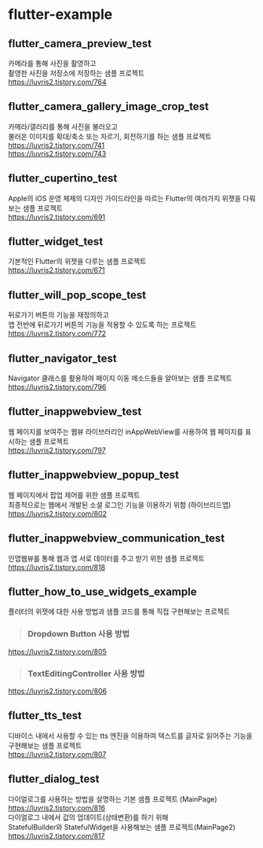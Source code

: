 # flutter-example

## flutter_camera_preview_test
카메라를 통해 사진을 촬영하고  
촬영한 사진을 저장소에 저장하는 샘플 프로젝트  
https://luvris2.tistory.com/764

## flutter_camera_gallery_image_crop_test
카메라/갤러리를 통해 사진을 불러오고  
불러온 이미지를 확대/축소 또는 자르기, 회전하기를 하는 샘플 프로젝트  
https://luvris2.tistory.com/741  
https://luvris2.tistory.com/743  

## flutter_cupertino_test
Apple의 iOS 운영 체제의 디자인 가이드라인을 따르는 Flutter의 여러가지 위젯을 다뤄보는 샘플 프로젝트  
https://luvris2.tistory.com/691  

## flutter_widget_test
기본적인 Flutter의 위젯을 다루는 샘플 프로젝트  
https://luvris2.tistory.com/671  

## flutter_will_pop_scope_test
뒤로가기 버튼의 기능을 재정의하고  
앱 전반에 뒤로가기 버튼의 기능을 적용할 수 있도록 하는 프로젝트  
https://luvris2.tistory.com/772  

## flutter_navigator_test
Navigator 클래스를 활용하여 페이지 이동 메소드들을 알아보는 샘플 프로젝트  
https://luvris2.tistory.com/796  

## flutter_inappwebview_test
웹 페이지를 보여주는 웹뷰 라이브러리인 inAppWebView를 사용하여 웹 페이지를 표시하는 샘플 프로젝트  
https://luvris2.tistory.com/797  

## flutter_inappwebview_popup_test
웹 페이지에서 팝업 제어를 위한 샘플 프로젝트  
최종적으로는 웹에서 개발된 소셜 로그인 기능을 이용하기 위함 (하이브리드앱)  
https://luvris2.tistory.com/802  

## flutter_inappwebview_communication_test
인앱웹뷰를 통해 웹과 앱 서로 데이터를 주고 받기 위한 샘플 프로젝트  
https://luvris2.tistory.com/818  

## flutter_how_to_use_widgets_example
플러터의 위젯에 대한 사용 방법과 샘플 코드를 통해 직접 구현해보는 프로젝트  
> ### Dropdown Button 사용 방법  
https://luvris2.tistory.com/805  
> ### TextEditingController 사용 방법
https://luvris2.tistory.com/806  

## flutter_tts_test
디바이스 내에서 사용할 수 있는 tts 엔진을 이용하여 텍스트를 글자로 읽어주는 기능을 구현해보는 샘플 프로젝트  
https://luvris2.tistory.com/807  

## flutter_dialog_test
다이얼로그를 사용하는 방법을 설명하는 기본 샘플 프로젝트 (MainPage)  
https://luvris2.tistory.com/816  
다이얼로그 내에서 값의 업데이트(상태변환)를 하기 위해  
StatefulBuilder와 StatefulWidget을 사용해보는 샘플 프로젝트(MainPage2)  
https://luvris2.tistory.com/817  

